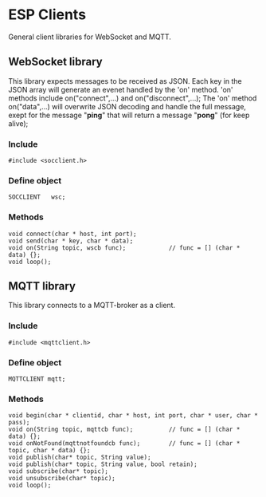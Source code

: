# ESP Clients

General client libraries for WebSocket and MQTT.

##	WebSocket library

This library expects messages to be received as JSON. Each key in the JSON array will generate an evenet handled by the 'on' method.
'on' methods include on("connect",...) and on("disconnect",...);
The 'on' method on("data",...) will overwrite JSON decoding and handle the full message, exept for the message "__ping__" that will return a message "__pong__" (for keep alive);

###	Include

	#include <socclient.h>
	
###	Define object

	SOCCLIENT	wsc;
	
###	Methods

    void connect(char * host, int port);
    void send(char * key, char * data);
    void on(String topic, wscb func);            //	func = [] (char * data) {};
    void loop();

##	MQTT library

This library connects to a MQTT-broker as a client.

###	Include

	#include <mqttclient.h>
	
###	Define object

	MQTTCLIENT mqtt;
	
###	Methods

    void begin(char * clientid, char * host, int port, char * user, char * pass);
    void on(String topic, mqttcb func);          //	func = [] (char * data) {};
    void onNotFound(mqttnotfoundcb func);        //	func = [] (char * topic, char * data) {};
    void publish(char* topic, String value);
    void publish(char* topic, String value, bool retain);
    void subscribe(char* topic);
    void unsubscribe(char* topic);
    void loop();

